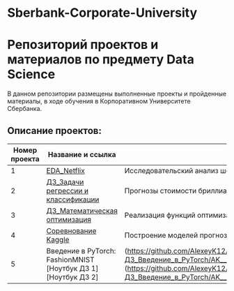 # Sberbank-Corporate-University

# Репозиторий проектов и материалов по предмету Data Science



В данном репозитории размещены выполненные проекты и пройденные материалы, в ходе обучения в Корпоративном Университете Сбербанка.

## Описание проектов:
| Номер проекта | Название и ссылка | О чем проект                                                     |
|---------------|-------------------|------------------------------------------------------------------|
|1              |[EDA_Netflix](https://github.com/AlexeyK12/Data_scientist-Sberuniversity/blob/main/1_Проект_EDA_Netflix/1_Проект_EDA_Netflix.ipynb)|Исследовательский анализ шоу выпускаемых Netflix|
|2              |[ДЗ_Задачи регрессии и классификации](https://github.com/AlexeyK12/Data_scientist-Sberuniversity/blob/main/ДЗ_Regression%26Classification.ipynb)|Прогнозы стоимости бриллиантов и определение гендера и класса|
|3              |[ДЗ_Математическая оптимизация](https://github.com/AlexeyK12/Data_scientist-Sberuniversity/blob/main/Математическая_оптимизация_ДЗ.ipynb)|Реализация функций оптимизации от градиентного спуска до RMSProp|
|4              |[Соревнование Kaggle](https://github.com/AlexeyK12/Data_scientist-Sberuniversity/blob/main/Проект_2/Проект_2.ipynb)|Построение моделей прогнозирующих стоимость недвижимости|
|5              | Введение в PyTorch: FashionMNIST [Ноутбук ДЗ 1]  [Ноутбук ДЗ 2]| (https://github.com/AlexeyK12/Data_scientist-Sberuniversity/blob/main/ДЗ_Введение_в_PyTorch/AK___Введение_в_DL_1_homework_task_ipynb_.ipynb)(https://github.com/AlexeyK12/Data_scientist-Sberuniversity/blob/main/ДЗ_Введение_в_PyTorch/AK__Введение_в_DL_2_homework_task_ipynb_.ipynb) | Основы работы с библиотекой разработки нейронных сетей - torch |






